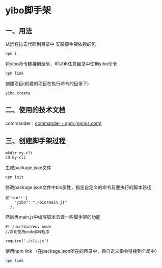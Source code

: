# yibo脚手架

## 一、用法

从远程拉去代码到目录中
安装脚手架依赖的包

```
npm i
```

将yibo命令链接到全局，可以再任意目录中使用yibo命令

```
npm link
```

创建项目(创建的项目在执行命令的目录下)

```
yibo create
```





## 二、使用的技术文档

commander：[commander - npm (npmjs.com)](https://www.npmjs.com/package/commander)





## 三、创建脚手架过程

```
mkdir my-cli
cd my-cli
```

生成package.json文件

```
npm init 
```

修改package.json文件中bin属性，指定自定义的命令及要执行的脚本路径

```
如"bin": {
    "yibo": "./bin/main.js"
  },
```

然后再main.js中编写脚本去做一些脚手架的功能

```
#! /usr/bin/env node
//声明使用node解释程序

require('./cli.js')
```

使用npm link （在package.json所在的目录中，将自定义指令链接到全局中）

```
npm link
```



